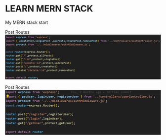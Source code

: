 # LEARN MERN STACK
 My MERN stack start

Post Routes
<img src="https://github.com/sachira-madhushan/MEARLearn/blob/main/post_routes.PNG">

Post Routes
<img src="https://github.com/sachira-madhushan/MEARLearn/blob/main/user_routes.PNG">
